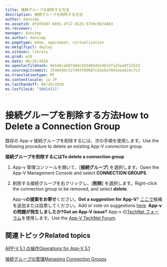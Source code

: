 ```yaml
---
title: 接続グループを削除する方法
description: 接続グループを削除する方法
author: dansimp
ms.assetid: dfdfb507-8891-4f17-9125-5759c9b74483
ms.reviewer: ''
manager: dansimp
ms.author: dansimp
ms.pagetype: mdop, appcompat, virtualization
ms.mktglfcycl: deploy
ms.sitesec: library
ms.prod: w10
ms.date: 06/16/2016
ms.openlocfilehash: 0e546cab87dd4cb83465d2e4615fa25aa8f1232d
ms.sourcegitcommit: 354664bc527d93f80687cd2eba70d1eea024c7c3
ms.translationtype: MT
ms.contentlocale: ja-JP
ms.lasthandoff: 06/26/2020
ms.locfileid: "10814211"
---
```

# <span data-ttu-id="6a2ec-103">接続グループを削除する方法</span><span class="sxs-lookup"><span data-stu-id="6a2ec-103">How to Delete a Connection Group</span></span>


<span data-ttu-id="6a2ec-104">既存の App-v 接続グループを削除するには、次の手順を使用します。</span><span class="sxs-lookup"><span data-stu-id="6a2ec-104">Use the following procedure to delete an existing App-V connection group.</span></span>

**<span data-ttu-id="6a2ec-105">接続グループを削除するには</span><span class="sxs-lookup"><span data-stu-id="6a2ec-105">To delete a connection group</span></span>**

1.  <span data-ttu-id="6a2ec-106">App-v 管理コンソールを開いて、[**接続グループ**] を選択します。</span><span class="sxs-lookup"><span data-stu-id="6a2ec-106">Open the App-V Management Console and select **CONNECTION GROUPS**.</span></span>

2.  <span data-ttu-id="6a2ec-107">削除する接続グループを右クリックし、[**削除**] を選択します。</span><span class="sxs-lookup"><span data-stu-id="6a2ec-107">Right-click the connection group to be removed, and select **delete**.</span></span>

    <span data-ttu-id="6a2ec-108">App-v**の提案をお寄せ**ください。</span><span class="sxs-lookup"><span data-stu-id="6a2ec-108">**Got a suggestion for App-V**?</span></span> <span data-ttu-id="6a2ec-109">[ここで](http://appv.uservoice.com/forums/280448-microsoft-application-virtualization)候補を追加または投票してください。</span><span class="sxs-lookup"><span data-stu-id="6a2ec-109">Add or vote on suggestions [here](http://appv.uservoice.com/forums/280448-microsoft-application-virtualization).</span></span> **<span data-ttu-id="6a2ec-110">App-v の問題が発生しましたか?</span><span class="sxs-lookup"><span data-stu-id="6a2ec-110">Got an App-V issue?</span></span>** <span data-ttu-id="6a2ec-111">App-v の[TechNet フォーラム](https://social.technet.microsoft.com/Forums/home?forum=mdopappv)を使用します。</span><span class="sxs-lookup"><span data-stu-id="6a2ec-111">Use the [App-V TechNet Forum](https://social.technet.microsoft.com/Forums/home?forum=mdopappv).</span></span>

## <span data-ttu-id="6a2ec-112">関連トピック</span><span class="sxs-lookup"><span data-stu-id="6a2ec-112">Related topics</span></span>


[<span data-ttu-id="6a2ec-113">APP-V 5.1 の操作</span><span class="sxs-lookup"><span data-stu-id="6a2ec-113">Operations for App-V 5.1</span></span>](operations-for-app-v-51.md)

[<span data-ttu-id="6a2ec-114">接続グループの管理</span><span class="sxs-lookup"><span data-stu-id="6a2ec-114">Managing Connection Groups</span></span>](managing-connection-groups51.md)

 

 





